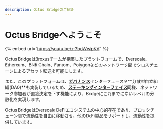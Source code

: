 ```yaml
---
description: Octus Bridgeのご紹介
---
```


# Octus Bridgeへようこそ

{% embed url="https://youtu.be/x-7boWwipKA" %}

Octus BridgeはBroxusチームが構築したプラットフォームで、Everscale、Ethereum、BNB Chain、Fantom、Polygonなどのネットワーク間でクロスチェーンによるアセット転送を可能にします。

また、このプラットフォームは、[**ガバナンス**](governance/)インターフェースや**分散型自立組織(DAO)**も実装しているため、[**ステーキングインターフェイス**](staking/)同様、ネットワーク参加者が直接決定を下す機能により、Bridgeにこれまでにないレベルの分散化を実現します。

Octus BridgeはEverscale DeFiエコシステムの中心的存在であり、ブロックチェーン間で流動性を自由に移動させ、他のDeFi製品をサポートし、流動性を提供しています。
